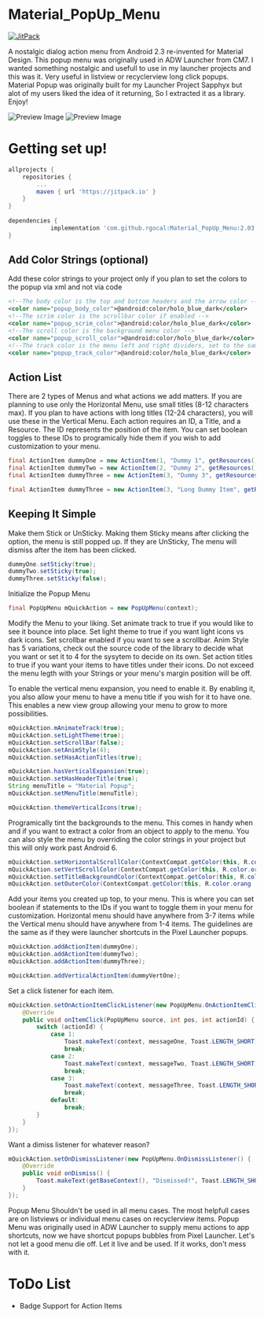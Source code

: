 # Material_PopUp_Menu

[![JitPack](https://jitpack.io/v/rgocal/Material_PopUp_Menu.svg)](https://jitpack.io/#rgocal/Material_PopUp_Menu)

A nostalgic dialog action menu from Android 2.3 re-invented for Material Design. This popup menu was originally used in ADW Launcher from CM7. I wanted something nostalgic and usefull to use in my launcher projects and this was it. Very useful in listview or recyclerview long click popups. Material Popup was originally built for my Launcher Project Sapphyx but alot of my users liked the idea of it returning, So I extracted it as a library. Enjoy! 

![Preview Image](./.github/images/preview.jpg?raw=true)
![Preview Image](./.github/images/preview_new.jpg?raw=true)


# Getting set up!

```gradle
allprojects {
	repositories {
		...
		maven { url 'https://jitpack.io' }
	}
}
  
dependencies {
	        implementation 'com.github.rgocal:Material_PopUp_Menu:2.03'
}
```
  
## Add Color Strings (optional)
  
Add these color strings to your project only if you plan to set the colors to the popup via xml and not via code

```xml
<!--The body color is the top and bottom headers and the arrow color -->
<color name="popup_body_color">@android:color/holo_blue_dark</color>
<!--The scrim color is the scrollbar color if enabled -->
<color name="popup_scrim_color">@android:color/holo_blue_dark</color>
<!--The scroll color is the background menu color -->
<color name="popup_scroll_color">@android:color/holo_blue_dark</color>
<!--The track color is the menu left and right dividers, set to the same color as the scroll color to disable -->
<color name="popup_track_color">@android:color/holo_blue_dark</color>
```
    
## Action List

There are 2 types of Menus and what actions we add matters. If you are planning to use only the Horizontal Menu, use small titles (8-12 characters max). If you plan to have actions with long titles (12-24 characters), you will use these in the Vertical Menu. Each action requires an ID, a Title, and a Resource. The ID represents the position of the item. You can set boolean toggles to these IDs to programically hide them if you wish to add customization to your menu.

```java
final ActionItem dummyOne = new ActionItem(1, "Dummy 1", getResources().getDrawable(R.drawable.ic_settings));
final ActionItem dummyTwo = new ActionItem(2, "Dummy 2", getResources().getDrawable(R.drawable.ic_settings));
final ActionItem dummyThree = new ActionItem(3, "Dummy 3", getResources().getDrawable(R.drawable.ic_settings));

final ActionItem dummyThree = new ActionItem(3, "Long Dummy Item", getResources().getDrawable(R.drawable.ic_settings));
```
    
## Keeping It Simple
	
Make them Stick or UnSticky. Making them Sticky means after clicking the option, the menu is still popped up. If they are UnSticky, The menu will dismiss after the item has been clicked.

```java
dummyOne.setSticky(true);
dummyTwo.setSticky(true);
dummyThree.setSticky(false);
```
	
Initialize the Popup Menu

```java
final PopUpMenu mQuickAction = new PopUpMenu(context);
```
		
Modify the Menu to your liking. Set animate track to true if you would like to see it bounce into place. Set light theme to true if you want light icons vs dark icons. Set scrollbar enabled if you want to see a scrollbar. Anim Style has 5 variations, check out the source code of the library to decide what you want or set it to 4 for the sysytem to decide on its own. Set action titles to true if you want your items to have titles under their icons. Do not exceed the menu legth with your Strings or your menu's margin position will be off.

To enable the vertical menu expansion, you need to enable it. By enabling it, you also allow your menu to have a menu title if you wish for it to have one. This enables a new view group allowing your menu to grow to more possibilities.

```java
mQuickAction.mAnimateTrack(true);
mQuickAction.setLightTheme(true);
mQuickAction.setScrollBar(false);
mQuickAction.setAnimStyle(4);
mQuickAction.setHasActionTitles(true);

mQuickAction.hasVerticalExpansion(true);
mQuickAction.setHasHeaderTitle(true);
String menuTitle = "Material Popup";
mQuickAction.setMenuTitle(menuTitle);

mQuickAction.themeVerticalIcons(true);

```
	
Programically tint the backgrounds to the menu. This comes in handy when and if you want to extract a color from an object to apply to the menu. You can also style the menu by overriding the color strings in your project but this will only work past Android 6.

```java
mQuickAction.setHorizontalScrollColor(ContextCompat.getColor(this, R.color.orange));
mQuickAction.setVertScrollColor(ContextCompat.getColor(this, R.color.orange));
mQuickAction.setTitleBackgroundColor(ContextCompat.getColor(this, R.color.orange));
mQuickAction.setOuterColor(ContextCompat.getColor(this, R.color.orang
```
	
Add your items you created up top, to your menu. This is where you can set boolean if statements to the IDs if you want to toggle them in your menu for customization. Horizontal menu should have anywhere from 3-7 items while the Vertical menu should have anywhere from 1-4 items. The guidelines are the same as if they were launcher shortcuts in the Pixel Launcher popups.

```java
mQuickAction.addActionItem(dummyOne);
mQuickAction.addActionItem(dummyTwo);
mQuickAction.addActionItem(dummyThree);

mQuickAction.addVerticalActionItem(dummyVertOne);
```
	
Set a click listener for each item.

```java
mQuickAction.setOnActionItemClickListener(new PopUpMenu.OnActionItemClickListener() {
    @Override
    public void onItemClick(PopUpMenu source, int pos, int actionId) {
        switch (actionId) {
            case 1:
                Toast.makeText(context, messageOne, Toast.LENGTH_SHORT).show();
                break;
            case 2:
                Toast.makeText(context, messageTwo, Toast.LENGTH_SHORT).show();
                break;
            case 3:
                Toast.makeText(context, messageThree, Toast.LENGTH_SHORT).show();
                break;
            default:
                break;
        }
    }
});
```
	
Want a dimiss listener for whatever reason?

```java
mQuickAction.setOnDismissListener(new PopUpMenu.OnDismissListener() {
    @Override
    public void onDismiss() {
        Toast.makeText(getBaseContext(), "Dismissed!", Toast.LENGTH_SHORT).show();
    }
});
```

Popup Menu Shouldn't be used in all menu cases. The most helpfull cases are on listviews or individual menu cases on recyclerview items. Popup Menu was originally used in ADW Launcher to supply menu actions to app shortcuts, now we have shortcut popups bubbles from Pixel Launcher. Let's not let a good menu die off. Let it live and be used. If it works, don't mess with it.

# ToDo List
- Badge Support for Action Items
